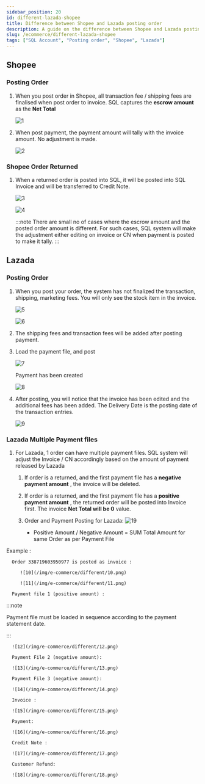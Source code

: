 ```yaml
---
sidebar_position: 20
id: different-lazada-shopee
title: Difference between Shopee and Lazada posting order
description: A guide on the difference between Shopee and Lazada posting order for SQL Account
slug: /ecommerce/different-lazada-shopee
tags: ["SQL Account", "Posting order", "Shopee", "Lazada"]
---
```


<!-- # Difference between Shopee and Lazada posting order -->

## Shopee

### Posting Order

   1. When you post order in Shopee, all transaction fee / shipping fees are finalised when post order to invoice. SQL captures the **escrow amount** as the **Net Total**

      ![1](/img/e-commerce/different/1.png)

   2. When post payment, the payment amount will tally with the invoice amount. No adjustment
      is made.

      ![2](/img/e-commerce/different/2.png)

### Shopee Order Returned

   1. When a returned order is posted into SQL, it will be posted into SQL Invoice and will be transferred to Credit Note.

      ![3](/img/e-commerce/different/3.png)

      ![4](/img/e-commerce/different/4.png)

         :::note
         There are small no of cases where the escrow amount and the posted order amount is different. For such cases, SQL system will make the adjustment either editing on invoice or CN when payment is posted to make it tally.
         :::

## Lazada

### Posting Order

   1. When you post your order, the system has not finalized the transaction, shipping, marketing fees. You will only see the stock item in the invoice.

      ![5](/img/e-commerce/different/5.png)

      ![6](/img/e-commerce/different/6.png)

   2. The shipping fees and transaction fees will be added after posting payment.

   3. Load the payment file, and post

      ![7](/img/e-commerce/different/7.png)

      Payment has been created

      ![8](/img/e-commerce/different/8.png)

   4. After posting, you will notice that the invoice has been edited and the additional fees has been added. The Delivery Date is the posting date of the transaction entries.

      ![9](/img/e-commerce/different/9.png)

### Lazada Multiple Payment files

   1. For Lazada, 1 order can have multiple payment files. SQL system will adjust the Invoice / CN accordingly based on the amount of payment released by Lazada

      1. If order is a returned, and the first payment file has a **negative payment amount** , the invoice will be deleted.

      2. If order is a returned, and the first payment file has a **positive payment amount** , the returned order will be posted into Invoice first. The invoice **Net Total will be 0** value.

      3. Order and Payment Posting for Lazada:
         ![19](/img/e-commerce/different/19.png)

            - Positive Amount / Negative Amount = SUM Total Amount for same Order as per Payment File

   Example :

      Order 338719603950977 is posted as invoice :

         ![10](/img/e-commerce/different/10.png)

         ![11](/img/e-commerce/different/11.png)

      Payment file 1 (positive amount) :

   :::note

   Payment file must be loaded in sequence according to the payment statement date.

   :::

      ![12](/img/e-commerce/different/12.png)

      Payment File 2 (negative amount):

      ![13](/img/e-commerce/different/13.png)

      Payment File 3 (negative amount):

      ![14](/img/e-commerce/different/14.png)

      Invoice :

      ![15](/img/e-commerce/different/15.png)

      Payment:

      ![16](/img/e-commerce/different/16.png)

      Credit Note :

      ![17](/img/e-commerce/different/17.png)

      Customer Refund:

      ![18](/img/e-commerce/different/18.png)
